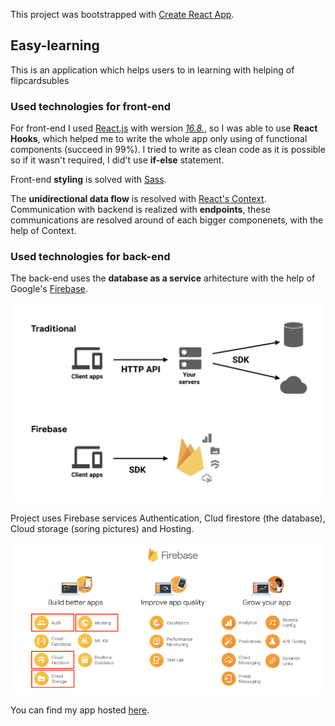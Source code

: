 This project was bootstrapped with [Create React App](https://github.com/facebook/create-react-app).

## Easy-learning

This is an application which helps users to in learning with helping of flipcardsubles

### Used technologies for front-end

For front-end I used [React.js](https://react.com) with wersion *[16.8.](https://github.com/facebook/react/blob/master/CHANGELOG.md#1680-february-6-2019)*, so I was able to use **React Hooks**, which helped me to write the whole app only using of functional components (succeed in 99%).
I tried to write as clean code as it is possible so if it wasn't required, I did't use **if-else** statement.

Front-end **styling** is solved with [Sass](https://sass-lang.com/).

The **unidirectional data flow** is resolved with [React's Context](https://reactjs.org/docs/context.html).
Communication with backend is realized with **endpoints**, these communications are resolved around of each bigger componenets, with the help of Context.

### Used technologies for back-end

The back-end uses the **database as a service** arhitecture with the help of Google's [Firebase](https://firebase.google.com/).

![Database as a service architecture with Firebase](/assets/FireBaseArchitecture.png)

Project uses Firebase services Authentication, Clud firestore (the database), Cloud storage (soring pictures) and Hosting.

![Firebase Services](/assets/UsedServices.png)


You can find my app hosted [here](https://react-firebase-authentic-aa7be.firebaseapp.com/).
